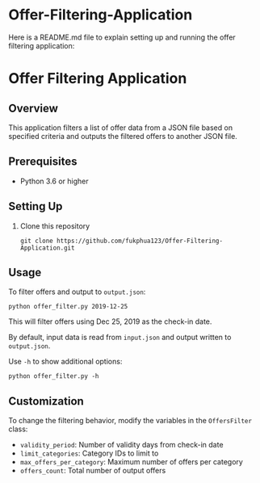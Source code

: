 # Offer-Filtering-Application
 Here is a README.md file to explain setting up and running the offer filtering application:

# Offer Filtering Application

## Overview

This application filters a list of offer data from a JSON file based on specified criteria and outputs the filtered offers to another JSON file.

## Prerequisites

- Python 3.6 or higher

## Setting Up

1. Clone this repository

   ```
   git clone https://github.com/fukphua123/Offer-Filtering-Application.git
   ```
## Usage

To filter offers and output to `output.json`:

```
python offer_filter.py 2019-12-25
```

This will filter offers using Dec 25, 2019 as the check-in date.

By default, input data is read from `input.json` and output written to `output.json`.


Use `-h` to show additional options:

```
python offer_filter.py -h
```

## Customization

To change the filtering behavior, modify the variables in the `OffersFilter` class:

- `validity_period`: Number of validity days from check-in date  
- `limit_categories`: Category IDs to limit to 
- `max_offers_per_category`: Maximum number of offers per category
- `offers_count`: Total number of output offers

